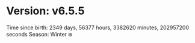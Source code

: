 # Version: v6.5.5
Time since birth: 2349 days, 56377 hours, 3382620 minutes, 202957200 seconds
Season: Winter ❄️
